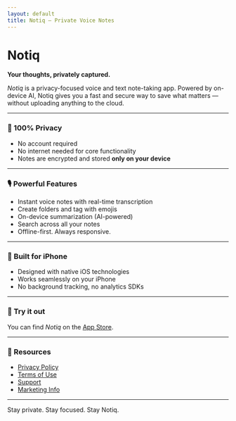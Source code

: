 ```yaml
---
layout: default
title: Notiq – Private Voice Notes
---
```


# Notiq

**Your thoughts, privately captured.**

_Notiq_ is a privacy-focused voice and text note-taking app. Powered by on-device AI, Notiq gives you a fast and secure way to save what matters — without uploading anything to the cloud.

---

### 🔐 100% Privacy

- No account required
- No internet needed for core functionality
- Notes are encrypted and stored **only on your device**

---

### 🎙 Powerful Features

- Instant voice notes with real-time transcription
- Create folders and tag with emojis
- On-device summarization (AI-powered)
- Search across all your notes
- Offline-first. Always responsive.

---

### 📱 Built for iPhone

- Designed with native iOS technologies
- Works seamlessly on your iPhone
- No background tracking, no analytics SDKs

---

### 🚀 Try it out

You can find _Notiq_ on the [App Store](#).

---

### 📄 Resources

- [Privacy Policy](/notiq-public/privacy)
- [Terms of Use](/notiq-public/privacy)
- [Support](/notiq-public/support)
- [Marketing Info](/notiq-public/marketing)

---

Stay private. Stay focused. Stay Notiq.
